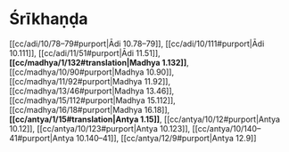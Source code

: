 # Śrīkhaṇḍa

[[cc/adi/10/78–79#purport|Ādi 10.78–79]], [[cc/adi/10/111#purport|Ādi 10.111]], [[cc/adi/11/51#purport|Ādi 11.51]], **[[cc/madhya/1/132#translation|Madhya 1.132]]**, [[cc/madhya/10/90#purport|Madhya 10.90]], [[cc/madhya/11/92#purport|Madhya 11.92]], [[cc/madhya/13/46#purport|Madhya 13.46]], [[cc/madhya/15/112#purport|Madhya 15.112]], [[cc/madhya/16/18#purport|Madhya 16.18]], **[[cc/antya/1/15#translation|Antya 1.15]]**, [[cc/antya/10/12#purport|Antya 10.12]], [[cc/antya/10/123#purport|Antya 10.123]], [[cc/antya/10/140–41#purport|Antya 10.140–41]], [[cc/antya/12/9#purport|Antya 12.9]]

